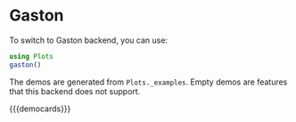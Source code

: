 # Gaston

To switch to Gaston backend, you can use:

```julia
using Plots
gaston()
```

The demos are generated from `Plots._examples`. Empty demos are features that this backend does not support.

{{{democards}}}
